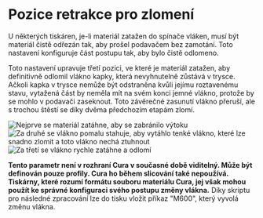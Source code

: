 Pozice retrakce pro zlomení
====
U některých tiskáren, je-li materiál zatažen do spínače vláken, musí být materiál čistě odřezán tak, aby prošel podavačem bez zamotání. Toto nastavení konfiguruje část postupu tak, aby bylo čistě odlomeno.

Toto nastavení upravuje třetí pozici, ve které je materiál zatažen, aby definitivně odlomil vlákno kapky, která nevyhnutelně zůstává v trysce. Ačkoli kapka v trysce nemůže být odstraněna kvůli jejímu roztavenému stavu, vytažená část by neměla mít na svém konci jemné vlákno, protože by se mohlo v podavači zaseknout. Toto závěrečné zasunutí vlákno přeruší, ale s trochou štěstí se díky dvěma předchozím etapám zlomí.

![Nejprve se materiál zatáhne, aby se zabránilo výtoku](../../../articles/images/filament_switch_anti_ooze.svg)
![Za druhé se vlákno pomalu stahuje, aby vytáhlo tenké vlákno, které lze snadno zlomit a toto vlákno nechá ztuhnout](../../../articles/images/filament_switch_break_preparation.svg)
![Za třetí se vlákno rychle zatáhne a odlomí](../../../articles/images/filament_switch_break.svg)

**Tento parametr není v rozhraní Cura v současné době viditelný. Může být definován pouze profily. Cura ho během slicování také nepoužívá. Tiskárny, které rozumí formátu souboru materiálu Cura, jej však mohou použít ke správné konfiguraci svého postupu změny vlákna.** Díky skriptu pro následné zpracování lze do tisku vložit příkaz "M600", který vyvolá změnu vlákna.
